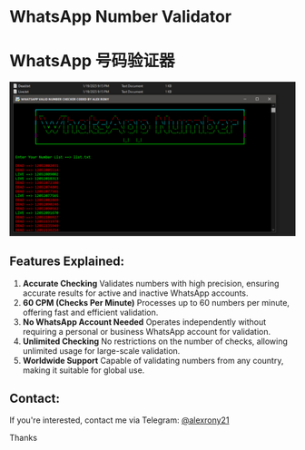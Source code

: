 # WhatsApp Number Validator
# WhatsApp 号码验证器

![image](https://raw.githubusercontent.com/alexrony21/WhatsApp-Number-Validator/refs/heads/main/WhatsApp_Number_Validator.png)

## Features Explained:

1. **Accurate Checking** Validates numbers with high precision, ensuring accurate results for active and inactive WhatsApp accounts.
2. **60 CPM (Checks Per Minute)**  Processes up to 60 numbers per minute, offering fast and efficient validation.
3. **No WhatsApp Account Needed** Operates independently without requiring a personal or business WhatsApp account for validation.
4. **Unlimited Checking** No restrictions on the number of checks, allowing unlimited usage for large-scale validation.
5. **Worldwide Support** Capable of validating numbers from any country, making it suitable for global use.

## Contact:
If you're interested, contact me via Telegram: [@alexrony21](https://t.me/alexrony21)

Thanks

